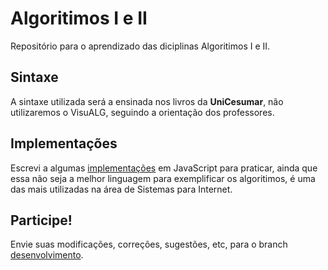 # Algoritimos I e II

Repositório para o aprendizado das diciplinas Algoritimos I e II. 

## Sintaxe

A sintaxe utilizada será a ensinada nos livros da **UniCesumar**, não utilizaremos o VisuALG, seguindo a orientação dos professores.

## Implementações

Escrevi a algumas [implementações](https://github.com/0xDanilo/Algoritimos/tree/master/Implementa%C3%A7%C3%B5es) em JavaScript para praticar, ainda que essa não seja a melhor linguagem para exemplificar os algoritimos, é uma das mais utilizadas na área de Sistemas para Internet.

## Participe!

Envie suas modificações, correções, sugestões, etc, para o branch [desenvolvimento](https://github.com/0xDanilo/Algoritimos/tree/desenvolvimento).